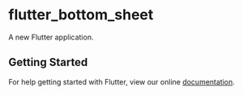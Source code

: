 # flutter_bottom_sheet

A new Flutter application.

## Getting Started

For help getting started with Flutter, view our online
[documentation](https://flutter.io/).
